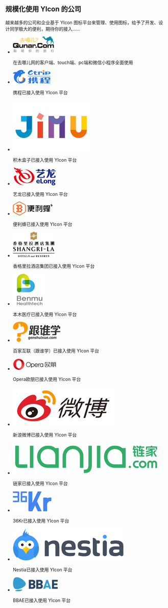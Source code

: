 ## 规模化使用 YIcon 的公司

越来越多的公司和企业基于 YIcon 图标平台来管理、使用图标，给予了开发、设计同学极大的便利，期待你的接入……

* ![去哪儿网](images/logo.png)

    在去哪儿网的客户端、touch端、pc端和微信小程序全面使用

* ![携程](images/ctrip.png)

    携程已接入使用 YIcon 平台

* ![积木盒子](images/jimu.png)

    积木盒子已接入使用 YIcon 平台

* ![艺龙](images/elong.jpg)

    艺龙已接入使用 YIcon 平台

* ![便利蜂](images/bianlifeng.png)

    便利蜂已接入使用 YIcon 平台

* ![香格里拉酒店集团](images/shangri-la.png)

    香格里拉酒店集团已接入使用 YIcon 平台

* ![本木医疗](images/benmu.png)

    本木医疗已接入使用 YIcon 平台

* ![百家互联（跟谁学）](images/genshuixue.png)

    百家互联（跟谁学）已接入使用 YIcon 平台

* ![Opera欧朋](images/opera.png)

    Opera欧朋已接入使用 YIcon 平台

* ![新浪微博](images/weibo.png)

    新浪微博已接入使用 YIcon 平台

* ![链家](images/lianjia.png)

    链家已接入使用 YIcon 平台

* ![36Kr](images/36kr.png)

    36Kr已接入使用 YIcon 平台

* ![Nestia](images/nestia.png)

    Nestia已接入使用 YIcon 平台

* ![BBAE](images/bbae.png)

    BBAE已接入使用 YIcon 平台
